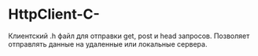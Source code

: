 # HttpClient-C-
Клиентский .h файл для отправки get, post и head запросов. Позволяет отправлять данные на удаленные или локальные сервера.
